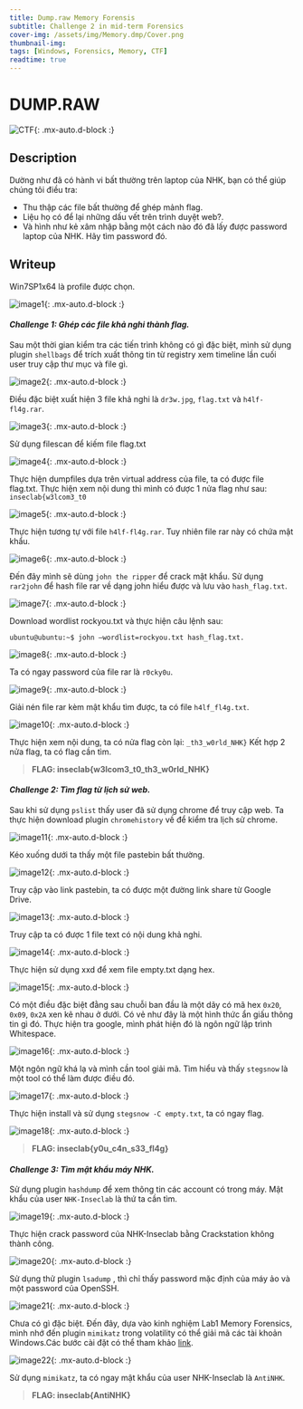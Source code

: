 ```yaml
---
title: Dump.raw Memory Forensis
subtitle: Challenge 2 in mid-term Forensics
cover-img: /assets/img/Memory.dmp/Cover.png
thumbnail-img:
tags: [Windows, Forensics, Memory, CTF]
readtime: true
---
```


# **DUMP.RAW**

![CTF](/assets/img/Dump.raw/CTF.png){: .mx-auto.d-block :}

## **Description**

Dường như đã có hành vi bất thường trên laptop của NHK, bạn có thể giúp chúng tôi điều tra: 
- Thu thập các file bất thường để ghép mảnh flag.
- Liệu họ có để lại những dấu vết trên trình duyệt web?.
- Và hình như kẻ xâm nhập bằng một cách nào đó đã lấy được password laptop của NHK. Hãy tìm password đó.

## **Writeup**

Win7SP1x64 là profile được chọn.

![image1](/assets/img/Dump.raw/image1.png){: .mx-auto.d-block :}

#### ***Challenge 1:** Ghép các file khả nghi thành flag.*

Sau một thời gian kiểm tra các tiến trình không có gì đặc biệt, mình sử dụng plugin `shellbags` để trích xuất thông tin từ registry xem timeline lần cuối user truy cập thư mục và file gì.

![image2](/assets/img/Dump.raw/image2.png){: .mx-auto.d-block :}

Điều đặc biệt xuất hiện 3 file khả nghi là `dr3w.jpg`, `flag.txt` và `h4lf-fl4g.rar`. 

![image3](/assets/img/Dump.raw/image3.png){: .mx-auto.d-block :}
 
Sử dụng filescan để kiếm file flag.txt
 
![image4](/assets/img/Dump.raw/image4.png){: .mx-auto.d-block :}

Thực hiện dumpfiles dựa trên virtual address của file, ta có được file flag.txt. Thực hiện xem nội dung thì mình có được 1 nửa flag như sau: `inseclab{w3lcom3_t0`
 
![image5](/assets/img/Dump.raw/image5.png){: .mx-auto.d-block :}
 
Thực hiện tương tự với file `h4lf-fl4g.rar`. Tuy nhiên file rar này có chứa mật khẩu. 

![image6](/assets/img/Dump.raw/image6.png){: .mx-auto.d-block :}

Đến đây mình sẽ dùng `john the ripper` để crack mật khẩu. Sử dụng `rar2john` để hash file rar về dạng john hiểu được và lưu vào `hash_flag.txt`. 

![image7](/assets/img/Dump.raw/image7.png){: .mx-auto.d-block :}
 
Download wordlist rockyou.txt và thực hiện câu lệnh sau:

```console
ubuntu@ubuntu:~$ john –wordlist=rockyou.txt hash_flag.txt.
```

![image8](/assets/img/Dump.raw/image8.png){: .mx-auto.d-block :}

Ta có ngay password của file rar là `r0cky0u`.

![image9](/assets/img/Dump.raw/image9.png){: .mx-auto.d-block :}
 
Giải nén file rar kèm mật khẩu tìm được, ta có file `h4lf_fl4g.txt`.

![image10](/assets/img/Dump.raw/image10.png){: .mx-auto.d-block :}
 
Thực hiện xem nội dung, ta có nửa flag còn lại: `_th3_w0rld_NHK}`
Kết hợp 2 nửa flag, ta có flag cần tìm.
> **FLAG: inseclab{w3lcom3_t0_th3_w0rld_NHK}**

#### ***Challenge 2:** Tìm flag từ lịch sử web.*

Sau khi sử dụng `pslist` thấy user đã sử dụng chrome để truy cập web. Ta thực hiện download plugin `chromehistory` về để kiểm tra lịch sử chrome.
 
![image11](/assets/img/Dump.raw/image11.png){: .mx-auto.d-block :}

Kéo xuống dưới ta thấy một file pastebin bất thường.

![image12](/assets/img/Dump.raw/image12.png){: .mx-auto.d-block :}

Truy cập vào link pastebin, ta có được một đường link share từ Google Drive.

![image13](/assets/img/Dump.raw/image13.png){: .mx-auto.d-block :}

Truy cập ta có được 1 file text có nội dung khả nghi.

![image14](/assets/img/Dump.raw/image14.png){: .mx-auto.d-block :}

Thực hiện sử dụng xxd để xem file empty.txt dạng hex. 
 
![image15](/assets/img/Dump.raw/image15.png){: .mx-auto.d-block :}
 
Có một điều đặc biệt đằng sau chuỗi ban đầu là một dãy có mã hex `0x20`, `0x09`, `0x2A` xen kẽ nhau ở dưới. Có vẻ như đây là một hình thức ẩn giấu thông tin gì đó. Thực hiện tra google, mình phát hiện đó là ngôn ngữ lập trình Whitespace. 

![image16](/assets/img/Dump.raw/image16.png){: .mx-auto.d-block :}

Một ngôn ngữ khá lạ và mình cần tool giải mã. Tìm hiểu và thấy `stegsnow` là một tool có thể làm được điều đó.

![image17](/assets/img/Dump.raw/image17.png){: .mx-auto.d-block :}
 
Thực hiện install và sử dụng `stegsnow -C empty.txt`, ta có ngay flag.

![image18](/assets/img/Dump.raw/image18.png){: .mx-auto.d-block :}

> **FLAG: inseclab{y0u_c4n_s33_fl4g}**

#### ***Challenge 3:** Tìm mật khẩu máy NHK.*

Sử dụng plugin `hashdump` để xem thông tin các account có trong máy. Mật khẩu của user `NHK-Inseclab` là thứ ta cần tìm.

![image19](/assets/img/Dump.raw/image19.png){: .mx-auto.d-block :}

Thực hiện crack password của NHK-Inseclab bằng Crackstation không thành công.

![image20](/assets/img/Dump.raw/image20.png){: .mx-auto.d-block :}
 
Sử dụng thử plugin `lsadump` , thì chỉ thấy password mặc định của máy ảo và một password của OpenSSH.

![image21](/assets/img/Dump.raw/image21.png){: .mx-auto.d-block :}
 
Chưa có gì đặc biệt. Đến đây, dựa vào kinh nghiệm Lab1 Memory Forensics, mình nhớ đến plugin `mimikatz` trong volatility có thể giải mã các tài khoản Windows.Các bước cài đặt có thể tham khảo [link](https://virtualception.wordpress.com/2016/05/15/volatility-mimikatz-plugin-installation-on-ubuntu-10/).
 
![image22](/assets/img/Dump.raw/image22.png){: .mx-auto.d-block :}

Sử dụng `mimikatz`, ta có ngay mật khẩu của user NHK-Inseclab là `AntiNHK`.

> **FLAG: inseclab{AntiNHK}**